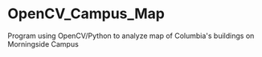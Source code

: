 # OpenCV_Campus_Map
Program using OpenCV/Python to analyze map of Columbia's buildings on Morningside Campus
